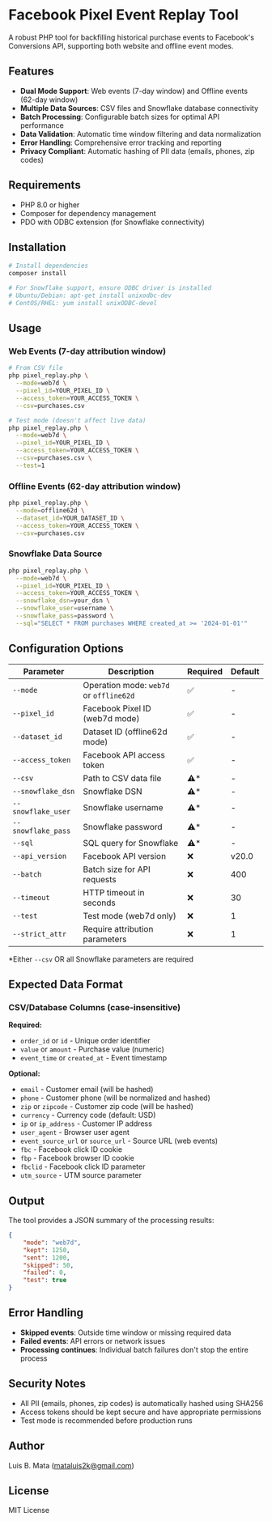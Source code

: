 # Facebook Pixel Event Replay Tool

A robust PHP tool for backfilling historical purchase events to Facebook's Conversions API, supporting both website and offline event modes.

## Features

- **Dual Mode Support**: Web events (7-day window) and Offline events (62-day window)
- **Multiple Data Sources**: CSV files and Snowflake database connectivity
- **Batch Processing**: Configurable batch sizes for optimal API performance
- **Data Validation**: Automatic time window filtering and data normalization
- **Error Handling**: Comprehensive error tracking and reporting
- **Privacy Compliant**: Automatic hashing of PII data (emails, phones, zip codes)

## Requirements

- PHP 8.0 or higher
- Composer for dependency management
- PDO with ODBC extension (for Snowflake connectivity)

## Installation

```bash
# Install dependencies
composer install

# For Snowflake support, ensure ODBC driver is installed
# Ubuntu/Debian: apt-get install unixodbc-dev
# CentOS/RHEL: yum install unixODBC-devel
```

## Usage

### Web Events (7-day attribution window)

```bash
# From CSV file
php pixel_replay.php \
  --mode=web7d \
  --pixel_id=YOUR_PIXEL_ID \
  --access_token=YOUR_ACCESS_TOKEN \
  --csv=purchases.csv

# Test mode (doesn't affect live data)
php pixel_replay.php \
  --mode=web7d \
  --pixel_id=YOUR_PIXEL_ID \
  --access_token=YOUR_ACCESS_TOKEN \
  --csv=purchases.csv \
  --test=1
```

### Offline Events (62-day attribution window)

```bash
php pixel_replay.php \
  --mode=offline62d \
  --dataset_id=YOUR_DATASET_ID \
  --access_token=YOUR_ACCESS_TOKEN \
  --csv=purchases.csv
```

### Snowflake Data Source

```bash
php pixel_replay.php \
  --mode=web7d \
  --pixel_id=YOUR_PIXEL_ID \
  --access_token=YOUR_ACCESS_TOKEN \
  --snowflake_dsn=your_dsn \
  --snowflake_user=username \
  --snowflake_pass=password \
  --sql="SELECT * FROM purchases WHERE created_at >= '2024-01-01'"
```

## Configuration Options

| Parameter | Description | Required | Default |
|-----------|-------------|----------|---------|
| `--mode` | Operation mode: `web7d` or `offline62d` | ✅ | - |
| `--pixel_id` | Facebook Pixel ID (web7d mode) | ✅ | - |
| `--dataset_id` | Dataset ID (offline62d mode) | ✅ | - |
| `--access_token` | Facebook API access token | ✅ | - |
| `--csv` | Path to CSV data file | ⚠️* | - |
| `--snowflake_dsn` | Snowflake DSN | ⚠️* | - |
| `--snowflake_user` | Snowflake username | ⚠️* | - |
| `--snowflake_pass` | Snowflake password | ⚠️* | - |
| `--sql` | SQL query for Snowflake | ⚠️* | - |
| `--api_version` | Facebook API version | ❌ | v20.0 |
| `--batch` | Batch size for API requests | ❌ | 400 |
| `--timeout` | HTTP timeout in seconds | ❌ | 30 |
| `--test` | Test mode (web7d only) | ❌ | 1 |
| `--strict_attr` | Require attribution parameters | ❌ | 1 |

*Either `--csv` OR all Snowflake parameters are required

## Expected Data Format

### CSV/Database Columns (case-insensitive)

**Required:**
- `order_id` or `id` - Unique order identifier
- `value` or `amount` - Purchase value (numeric)
- `event_time` or `created_at` - Event timestamp

**Optional:**
- `email` - Customer email (will be hashed)
- `phone` - Customer phone (will be normalized and hashed)
- `zip` or `zipcode` - Customer zip code (will be hashed)
- `currency` - Currency code (default: USD)
- `ip` or `ip_address` - Customer IP address
- `user_agent` - Browser user agent
- `event_source_url` or `source_url` - Source URL (web events)
- `fbc` - Facebook click ID cookie
- `fbp` - Facebook browser ID cookie
- `fbclid` - Facebook click ID parameter
- `utm_source` - UTM source parameter

## Output

The tool provides a JSON summary of the processing results:

```json
{
    "mode": "web7d",
    "kept": 1250,
    "sent": 1200,
    "skipped": 50,
    "failed": 0,
    "test": true
}
```

## Error Handling

- **Skipped events**: Outside time window or missing required data
- **Failed events**: API errors or network issues
- **Processing continues**: Individual batch failures don't stop the entire process

## Security Notes

- All PII (emails, phones, zip codes) is automatically hashed using SHA256
- Access tokens should be kept secure and have appropriate permissions
- Test mode is recommended before production runs

## Author

Luis B. Mata (mataluis2k@gmail.com)

## License

MIT License
